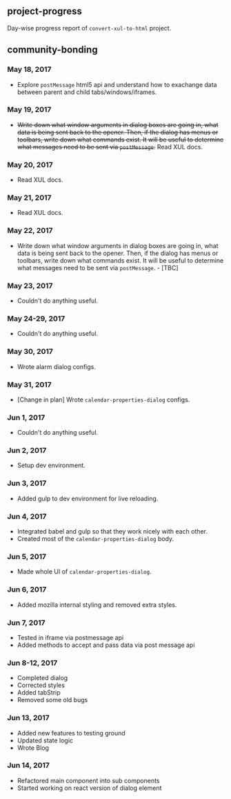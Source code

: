 ## project-progress
Day-wise progress report of `convert-xul-to-html` project.

## community-bonding

### **May 18, 2017** 
* Explore `postMessage` html5 api and understand how to exachange data between parent and child tabs/windows/iframes.

### **May 19, 2017**
* ~~Write down what window arguments in dialog boxes are going in, what data is being sent back to the opener. Then, if the dialog has menus or toolbars, write down what commands exist. It will be useful to determine what messages need to be sent via `postMessage`.~~ Read XUL docs.

### **May 20, 2017**

* Read XUL docs.

### **May 21, 2017**

* Read XUL docs.

### **May 22, 2017**

* Write down what window arguments in dialog boxes are going in, what data is being sent back to the opener. Then, if the dialog has menus or toolbars, write down what commands exist. It will be useful to determine what messages need to be sent via `postMessage`. - [TBC]

### **May 23, 2017**

* Couldn't do anything useful.

### **May 24-29, 2017**

* Couldn't do anything useful.

### **May 30, 2017**

* Wrote alarm dialog configs.

### **May 31, 2017**

* [Change in plan] Wrote `calendar-properties-dialog` configs.
 
### **Jun 1, 2017**

* Couldn't do anything useful.

### **Jun 2, 2017**

* Setup dev environment.

### **Jun 3, 2017**

* Added gulp to dev environment for live reloading.

### **Jun 4, 2017**

* Integrated babel and gulp so that they work nicely with each other.
* Created most of the `calendar-properties-dialog` body.

### **Jun 5, 2017**

* Made whole UI of `calendar-properties-dialog`.

### **Jun 6, 2017**

* Added mozilla internal styling and removed extra styles.

### **Jun 7, 2017**

* Tested in iframe via postmessage api
* Added methods to accept and pass data via post message api

### **Jun 8-12, 2017**

* Completed dialog
* Corrected styles
* Added tabStrip
* Removed some old bugs

### **Jun 13, 2017**

* Added new features to testing ground
* Updated state logic
* Wrote Blog

### **Jun 14, 2017**

* Refactored main component into sub components
* Started working on react version of dialog element



